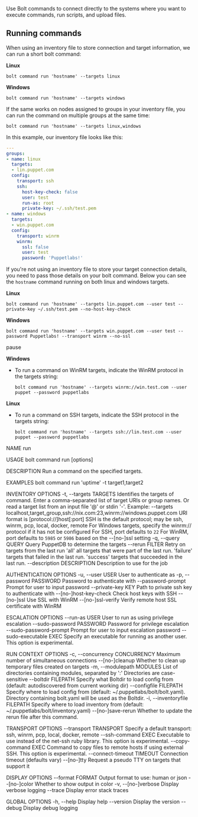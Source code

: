 Use Bolt commands to connect directly to the systems where you want to execute commands, run scripts, and upload files.


## Running commands

When using an inventory file to store connection and target information, we can run a short bolt command:

**Linux**
```shell script
bolt command run 'hostname' --targets linux
```

**Windows**
```shell script
bolt command run 'hostname' --targets windows
```

If the same works on nodes assigned to groups in your inventory file, you can run the command on multiple groups at the same time:

```shell script
bolt command run 'hostname' --targets linux,windows
```

In this example, our inventory file looks like this:

```yaml
---
groups:
- name: linux
  targets:
  - lin.puppet.com 
  config:
    transport: ssh
    ssh:
      host-key-check: false
      user: test
      run-as: root
      private-key: ~/.ssh/test.pem
- name: windows
  targets:
  - win.puppet.com
  config:
    transport: winrm
    winrm:
      ssl: false
      user: test
      password: 'Puppetlabs!'
```

If you're not using an inventory file to store your target connection details, you need to pass those details on your bolt command. Below you can see the `hostname` command running on both linux and windows targets.

**Linux**
```shell script
bolt command run 'hostname' --targets lin.puppet.com --user test --private-key ~/.ssh/test.pem --no-host-key-check
```

**Windows**
```shell script
bolt command run 'hostname' --targets win.puppet.com --user test --password Puppetlabs! --transport winrm --no-ssl
```

   



pause




**Windows**

-   To run a command on WinRM targets, indicate the WinRM protocol in the targets string:
    ```shell script
    bolt command run 'hostname' --targets winrm://win.test.com --user puppet --password puppetlabs
    ```
   
**Linux**

-   To run a command on SSH targets, indicate the SSH protocol in the targets string:
    ```shell script
    bolt command run 'hostname' --targets ssh://lin.test.com --user puppet --password puppetlabs
    ```

NAME
    run

USAGE
    bolt command run <command> [options]

DESCRIPTION
    Run a command on the specified targets.

EXAMPLES
    bolt command run 'uptime' -t target1,target2

INVENTORY OPTIONS
    -t, --targets TARGETS            Identifies the targets of command.
                                     Enter a comma-separated list of target URIs or group names.
                                     Or read a target list from an input file '@<file>' or stdin '-'.
                                     Example: --targets localhost,target_group,ssh://nix.com:23,winrm://windows.puppet.com
                                     URI format is [protocol://]host[:port]
                                     SSH is the default protocol; may be ssh, winrm, pcp, local, docker, remote
                                     For Windows targets, specify the winrm:// protocol if it has not be configured
                                     For SSH, port defaults to `22`
                                     For WinRM, port defaults to `5985` or `5986` based on the --[no-]ssl setting
    -q, --query QUERY                Query PuppetDB to determine the targets
        --rerun FILTER               Retry on targets from the last run
                                     'all' all targets that were part of the last run.
                                     'failure' targets that failed in the last run.
                                     'success' targets that succeeded in the last run.
        --description DESCRIPTION    Description to use for the job

AUTHENTICATION OPTIONS
    -u, --user USER                  User to authenticate as
    -p, --password PASSWORD          Password to authenticate with
        --password-prompt            Prompt for user to input password
        --private-key KEY            Path to private ssh key to authenticate with
        --[no-]host-key-check        Check host keys with SSH
        --[no-]ssl                   Use SSL with WinRM
        --[no-]ssl-verify            Verify remote host SSL certificate with WinRM

ESCALATION OPTIONS
        --run-as USER                User to run as using privilege escalation
        --sudo-password PASSWORD     Password for privilege escalation
        --sudo-password-prompt       Prompt for user to input escalation password
        --sudo-executable EXEC       Specify an executable for running as another user.
                                     This option is experimental.

RUN CONTEXT OPTIONS
    -c, --concurrency CONCURRENCY    Maximum number of simultaneous connections
        --[no-]cleanup               Whether to clean up temporary files created on targets
    -m, --modulepath MODULES         List of directories containing modules, separated by ':'
                                     Directories are case-sensitive
        --boltdir FILEPATH           Specify what Boltdir to load config from (default: autodiscovered from current working dir)
        --configfile FILEPATH        Specify where to load config from (default: ~/.puppetlabs/bolt/bolt.yaml).
                                     Directory containing bolt.yaml will be used as the Boltdir.
    -i, --inventoryfile FILEPATH     Specify where to load inventory from (default: ~/.puppetlabs/bolt/inventory.yaml)
        --[no-]save-rerun            Whether to update the rerun file after this command.

TRANSPORT OPTIONS
        --transport TRANSPORT        Specify a default transport: ssh, winrm, pcp, local, docker, remote
        --ssh-command EXEC           Executable to use instead of the net-ssh ruby library. 
                                     This option is experimental.
        --copy-command EXEC          Command to copy files to remote hosts if using external SSH. 
                                     This option is experimental.
        --connect-timeout TIMEOUT    Connection timeout (defaults vary)
        --[no-]tty                   Request a pseudo TTY on targets that support it

DISPLAY OPTIONS
        --format FORMAT              Output format to use: human or json
        --[no-]color                 Whether to show output in color
    -v, --[no-]verbose               Display verbose logging
        --trace                      Display error stack traces

GLOBAL OPTIONS
    -h, --help                       Display help
        --version                    Display the version
        --debug                      Display debug logging
